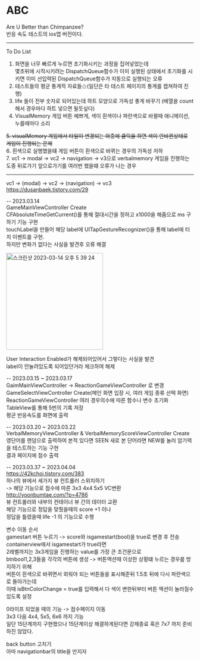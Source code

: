 # ABC
Are U Better than Chimpanzee?   
반응 속도 테스트의 ios앱 버전이다.   
   
***   
To Do List   
1. 화면을 너무 빠르게 누르면 초기화시키는 과정을 집어넣었는데   
몇초뒤에 시작시키려는 DispatchQueue함수가 이미 실행된 상태에서 초기화를 시키면 이미 선입력된 DispatchQueue함수가 자동으로 실행되는 오류   
2. 테스트들의 평균 통계적 자료들⚝(일단은 타 테스트 페이지의 통계를 캡쳐하여 진행)   
3. life 들이 전부 숫자로 되어있는데 하트 모양으로 가독성 좋게 바꾸기 (배열을 count해서 경우마다 하트 넣으면 될듯싶다)
4. VisualMemory 게임 버튼 예쁘게, 색이 흰색이나 파란색으로 바뀔때 애니메이션, 누를때마다 소리   
   
~~5. visualMemory 게임에서 타일이 변경되는 와중에 클릭을 하면 색이 안바뀐상태로 게임이 진행되는 문제~~   
6. 흰색으로 실행했을떄 게임 버튼이 흰색으로 바뀌는 경우의 가독성 저하   
7. vc1 -> modal -> vc2 -> navigation -> v3으로 verbalmemory 게임을 진행하는 도중 뒤로가기 앞으로가기를 여러번 했을떄 오류가 나는 경우   
***

vc1 -> (modal) -> vc2 -> (navigation) -> vc3   
https://dusanbaek.tistory.com/29   

   
-- 2023.03.14   
GameMainViewController Create   
CFAbsoluteTimeGetCurrent()를 통해 절대시간을 정하고 x1000을 해줌으로 ms 구하기 기능 구현   
touchLabel을 만들어 해당 label에 UITapGestureRecognizer()을 통해 label에 터치 이벤트를 구현.   
하지만 변화가 없다는 사실을 발견후 오류 해결   
   
<img width="260" alt="스크린샷 2023-03-14 오후 5 39 24" src="https://user-images.githubusercontent.com/60501045/224943805-63d3bb83-7023-4366-987b-f714f1d8f58d.png">   
   
User Interaction Enabled가 해제되어있어서 그렇다는 사실을 발견   
label이 안눌려있도록 되어있던거라 체크하여 해제   
   
-- 2023.03.15 ~ 2023.03.17   
GaimMainViewController -> ReactionGameViewController 로 변경   
GameSelectViewController Create(메인 화면 입장 시, 여러 게임 종류 선택 화면)   
ReactionGameViewController 여러 경우의수에 따른 함수나 변수 초기화   
TableView를 통해 5번의 기록 저장   
평균 반응속도를 화면에 출력   
   
-- 2023.03.20 ~ 2023.03.22  
VerbalMemoryViewController & VerbalMemoryScoreViewController Create   
영단어를 랜덤으로 출력하여 본적 있다면 SEEN 새로 본 단어라면 NEW를 눌러 암기력을 테스트하는 기능 구현   
결과 페이지에 점수 출력   

-- 2023.03.37 ~ 2023.04.04   
https://42kchoi.tistory.com/383   
하나의 뷰에서 세가지 뷰 컨트롤러 스위치하기   
-> 해당 기능으로 점수에 따른 3x3 4x4 5x5 VC변환   
http://yoonbumtae.com/?p=4786   
뷰 컨트롤러와 내부의 컨테이너 뷰 간의 데이터 교환   
해당 기능으로 정답을 맞췄을때의 score +1 이나   
정답을 틀렸을때 life -1 의 기능으로 수행   
   
변수 이동 순서   
gamestart 버튼 누르기 -> score와 isgamestart(bool)을 true로 변경 후 전송   
containerview에서 isgamestart가 true라면   
2레벨까지는 3x3게임을 진행하는 value를 가장 큰 조건문으로   
btnbool1,2,3들을 각각의 버튼에 생성 -> 버튼액션때 이상한 상황떄 누르는 경우를 방지하기 위해   
버튼이 흰색으로 바뀌면서 외워야 되는 버튼들을 표시해준뒤 1.5초 뒤에 다시 파란색으로 돌아가는데   
이때 isBtnColorChange = true를 입력해서 다 색이 변한뒤부터 버튼 액션이 눌러질수 있도록 설정   

0라이프 되었을 때의 기능 -> 점수페이지 이동   
3x3 다음 4x4, 5x5, 6x6 까지 기능    
일단 15단계까지 구현했으나 15단계이상 해결하게된다면 강제종료 혹은 7x7 까지 준비하진 않았다.   

   
back button 고치기   
아마 navigationbar의 title을 만지자
